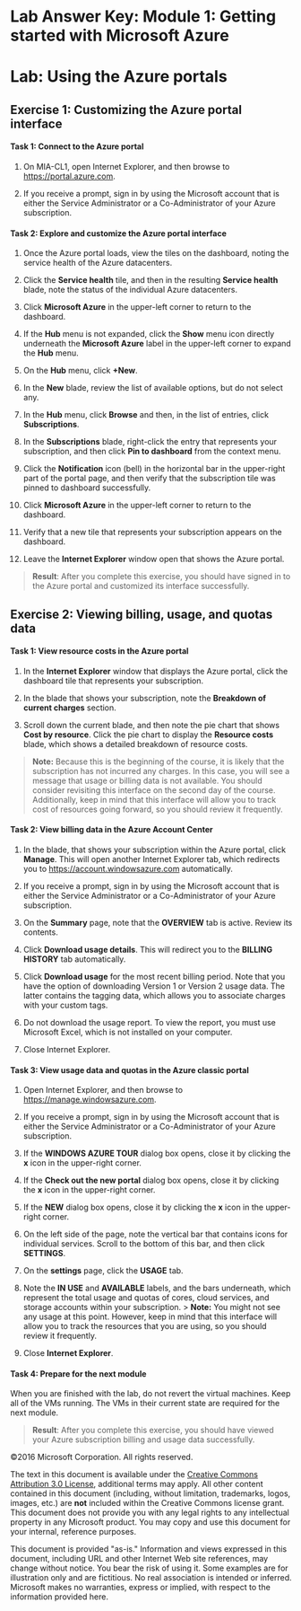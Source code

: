 # Lab Answer Key:  Module 1: Getting started with Microsoft Azure
# Lab: Using the Azure portals
  
## Exercise 1: Customizing the Azure portal interface
  
#### Task 1: Connect to the Azure portal
  
1.   On MIA-CL1, open Internet Explorer, and then browse to https://portal.azure.com. 

2.   If you receive a prompt, sign in by using the Microsoft account that is either the Service Administrator or a Co-Administrator of your Azure subscription. 



#### Task 2: Explore and customize the Azure portal interface
  
1.   Once the Azure portal loads, view the tiles on the dashboard, noting the service health of the Azure datacenters.

2.   Click the  **Service health** tile, and then in the resulting **Service health** blade, note the status of the individual Azure datacenters.

3.   Click  **Microsoft Azure** in the upper-left corner to return to the dashboard.

4.   If the  **Hub** menu is not expanded, click the **Show** menu icon directly underneath the **Microsoft Azure** label in the upper-left corner to expand the **Hub** menu.

5.   On the  **Hub** menu, click **+New**.

6.   In the  **New** blade, review the list of available options, but do not select any.

7.   In the  **Hub** menu, click **Browse** and then, in the list of entries, click **Subscriptions**.

8.   In the  **Subscriptions** blade, right-click the entry that represents your subscription, and then click **Pin to dashboard** from the context menu.

9.   Click the  **Notification** icon (bell) in the horizontal bar in the upper-right part of the portal page, and then verify that the subscription tile was pinned to dashboard successfully.

10.   Click  **Microsoft Azure** in the upper-left corner to return to the dashboard.

11.   Verify that a new tile that represents your subscription appears on the dashboard.

12.   Leave the  **Internet Explorer** window open that shows the Azure portal.


>  **Result**: After you complete this exercise, you should have signed in to the Azure portal and customized its interface successfully.


## Exercise 2: Viewing billing, usage, and quotas data
  
#### Task 1: View resource costs in the Azure portal
  
1.   In the  **Internet Explorer** window that displays the Azure portal, click the dashboard tile that represents your subscription.

2.   In the blade that shows your subscription, note the  **Breakdown of current charges** section.

3.   Scroll down the current blade, and then note the pie chart that shows  **Cost by resource**. Click the pie chart to display the  **Resource costs** blade, which shows a detailed breakdown of resource costs.

>  **Note:** Because this is the beginning of the course, it is likely that the subscription has not incurred any charges. In this case, you will see a message that usage or billing data is not available. You should consider revisiting this interface on the second day of the course. Additionally, keep in mind that this interface will allow you to track cost of resources going forward, so you should review it frequently.


#### Task 2: View billing data in the Azure Account Center
  
1.   In the blade, that shows your subscription within the Azure portal, click  **Manage**. This will open another Internet Explorer tab, which redirects you to https://account.windowsazure.com automatically.

2.   If you receive a prompt, sign in by using the Microsoft account that is either the Service Administrator or a Co-Administrator of your Azure subscription.

3.   On the  **Summary** page, note that the **OVERVIEW** tab is active. Review its contents.

4.   Click  **Download usage details**. This will redirect you to the  **BILLING HISTORY** tab automatically.

5.   Click  **Download usage** for the most recent billing period. Note that you have the option of downloading Version 1 or Version 2 usage data. The latter contains the tagging data, which allows you to associate charges with your custom tags.

6.   Do not download the usage report. To view the report, you must use Microsoft Excel, which is not installed on your computer.

7.   Close Internet Explorer.



#### Task 3: View usage data and quotas in the Azure classic portal
  
1.   Open Internet Explorer, and then browse to https://manage.windowsazure.com. 

2.   If you receive a prompt, sign in by using the Microsoft account that is either the Service Administrator or a Co-Administrator of your Azure subscription. 

3.   If the  **WINDOWS AZURE TOUR** dialog box opens, close it by clicking the **x** icon in the upper-right corner.

4.   If the  **Check out the new portal** dialog box opens, close it by clicking the **x** icon in the upper-right corner.

5.   If the  **NEW** dialog box opens, close it by clicking the **x** icon in the upper-right corner.

6.   On the left side of the page, note the vertical bar that contains icons for individual services. Scroll to the bottom of this bar, and then click  **SETTINGS**.

7.   On the  **settings** page, click the **USAGE** tab.

8.   Note the  **IN USE** and **AVAILABLE** labels, and the bars underneath, which represent the total usage and quotas of cores, cloud services, and storage accounts within your subscription.
    >  **Note:** You might not see any usage at this point. However, keep in mind that this interface will allow you to track the resources that you are using, so you should review it frequently.

9.   Close  **Internet Explorer**.



#### Task 4: Prepare for the next module
  
When you are finished with the lab, do not revert the virtual machines. Keep all of the VMs running. The VMs in their current state are required for the next module.

>  **Result**: After you complete this exercise, you should have viewed your Azure subscription billing and usage data successfully.



©2016 Microsoft Corporation. All rights reserved.

The text in this document is available under the [Creative Commons Attribution 3.0 License](https://creativecommons.org/licenses/by/3.0/legalcode "Creative Commons Attribution 3.0 License"), additional terms may apply.  All other content contained in this document (including, without limitation, trademarks, logos, images, etc.) are **not** included within the Creative Commons license grant.  This document does not provide you with any legal rights to any intellectual property in any Microsoft product. You may copy and use this document for your internal, reference purposes.

This document is provided "as-is." Information and views expressed in this document, including URL and other Internet Web site references, may change without notice. You bear the risk of using it. Some examples are for illustration only and are fictitious. No real association is intended or inferred. Microsoft makes no warranties, express or implied, with respect to the information provided here.

  